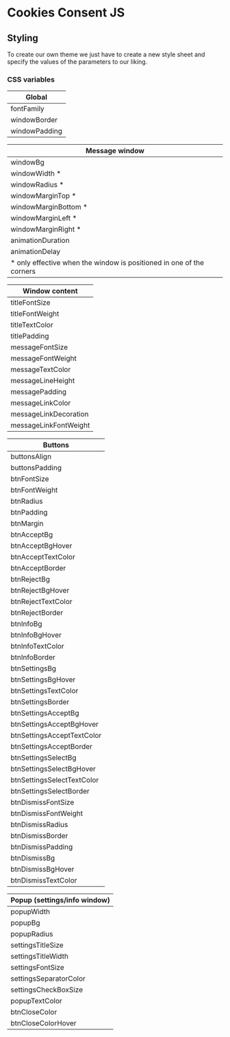 # Cookies Consent JS

## Styling

To create our own theme we just have to create a new style sheet and specify the values of the parameters to our liking.

### CSS variables


|Global|
|-|
| fontFamily     |
| windowBorder  |
| windowPadding |

|Message window|
|-|
|windowBg|
|windowWidth *|
|windowRadius *|
|windowMarginTop *|
|windowMarginBottom *|
|windowMarginLeft *|
|windowMarginRight *|
|animationDuration|
|animationDelay|
|* only effective when the window is positioned in one of the corners|

|Window content|
|-|
|titleFontSize|
|titleFontWeight|
|titleTextColor|
|titlePadding|
|messageFontSize|
|messageFontWeight|
|messageTextColor|
|messageLineHeight|
|messagePadding|
|messageLinkColor|
|messageLinkDecoration|
|messageLinkFontWeight|

|Buttons|
|-|
|buttonsAlign|
|buttonsPadding|
|btnFontSize|
|btnFontWeight|
|btnRadius|
|btnPadding|
|btnMargin|
|btnAcceptBg|
|btnAcceptBgHover|
|btnAcceptTextColor|
|btnAcceptBorder|
|btnRejectBg|
|btnRejectBgHover|
|btnRejectTextColor|
|btnRejectBorder|
|btnInfoBg|
|btnInfoBgHover|
|btnInfoTextColor|
|btnInfoBorder|
|btnSettingsBg|
|btnSettingsBgHover|
|btnSettingsTextColor|
|btnSettingsBorder|
|btnSettingsAcceptBg|
|btnSettingsAcceptBgHover|
|btnSettingsAcceptTextColor|
|btnSettingsAcceptBorder|
|btnSettingsSelectBg|
|btnSettingsSelectBgHover|
|btnSettingsSelectTextColor|
|btnSettingsSelectBorder|
|btnDismissFontSize|
|btnDismissFontWeight|
|btnDismissRadius|
|btnDismissBorder|
|btnDismissPadding|
|btnDismissBg|
|btnDismissBgHover|
|btnDismissTextColor|

|Popup (settings/info window)|
|-|
|popupWidth|
|popupBg|
|popupRadius|
|settingsTitleSize|
|settingsTitleWidth|
|settingsFontSize|
|settingsSeparatorColor|
|settingsCheckBoxSize|
|popupTextColor|
|btnCloseColor|
|btnCloseColorHover|